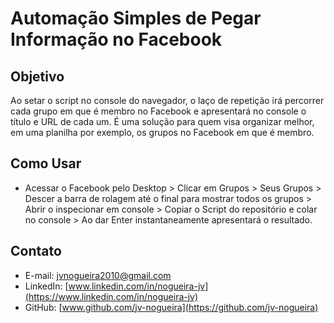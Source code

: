 # Automação Simples de Pegar Informação no Facebook

## Objetivo

Ao setar o script no console do navegador, o laço de repetição irá percorrer cada grupo em que é membro no Facebook e apresentará no console o título e URL de cada um. É uma solução para quem visa organizar melhor, em uma planilha por exemplo, os grupos no Facebook em que é membro.

## Como Usar

- Acessar o Facebook pelo Desktop > Clicar em Grupos > Seus Grupos > Descer a barra de rolagem até o final para mostrar todos os grupos > Abrir o inspecionar em console > Copiar o Script do repositório e colar no console > Ao dar Enter instantaneamente apresentará o resultado.

## Contato

- E-mail: [jvnogueira2010@gmail.com](mailto:jvnogueira2010@gmail.com)
- LinkedIn: [www.linkedin.com/in/nogueira-jv](https://www.linkedin.com/in/nogueira-jv)
- GitHub: [www.github.com/jv-nogueira](https://github.com/jv-nogueira)